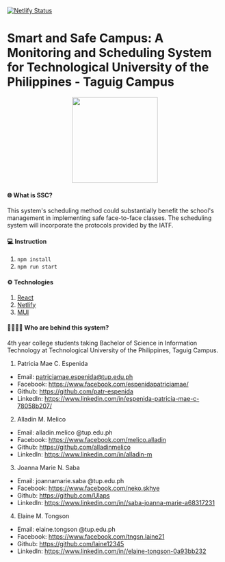 [![Netlify Status](https://api.netlify.com/api/v1/badges/6dc2c0c9-2b0d-45a5-9077-3893ac4e87dc/deploy-status)](https://app.netlify.com/sites/sscsystem/deploys)

# **Smart and Safe Campus: A Monitoring and Scheduling System for Technological University of the Philippines - Taguig Campus**

<p align="center">
  <img width="200" height="200" src="https://user-images.githubusercontent.com/64552500/156836066-e7fd7474-c242-4071-bcec-d7b39d03571b.png">
</p>

#### 🌐 **What is SSC?** 
This system's scheduling method could substantially benefit the school's management in implementing safe face-to-face classes. The scheduling system will incorporate the protocols provided by the IATF. 

#### 💻 **Instruction**
1. `npm install`
2. `npm run start`

#### ⚙️ **Technologies** 
1. [React](https://reactjs.org/)
2. [Netlify](https://www.netlify.com)
3. [MUI](https://mui.com/)

#### 🧑‍💻👩‍💻 **Who are behind this system?**
4th year college students taking Bachelor of Science in Information Technology at Technological University of the Philippines, Taguig Campus.

1. Patricia Mae C. Espenida 
- Email: patriciamae.espenida@tup.edu.ph
- Facebook: https://www.facebook.com/espenidapatriciamae/
- Github: https://github.com/patr-espenida
- LinkedIn: https://www.linkedin.com/in/espenida-patricia-mae-c-78058b207/

2. Alladin M. Melico
- Email: alladin.melico @tup.edu.ph
- Facebook: https://www.facebook.com/melico.alladin
- Github: https://github.com/alladinmelico
- LinkedIn: https://www.linkedin.com/in/alladin-m

3. Joanna Marie N. Saba
- Email: joannamarie.saba @tup.edu.ph
- Facebook: https://www.facebook.com/neko.skhye
- Github: https://github.com/Ulaps
- LinkedIn: https://www.linkedin.com/in//saba-joanna-marie-a68317231

4. Elaine M. Tongson
- Email: elaine.tongson @tup.edu.ph
- Facebook: https://www.facebook.com/tngsn.laine21
- Github: https://github.com/laine12345
- LinkedIn: https://www.linkedin.com/in//elaine-tongson-0a93bb232

